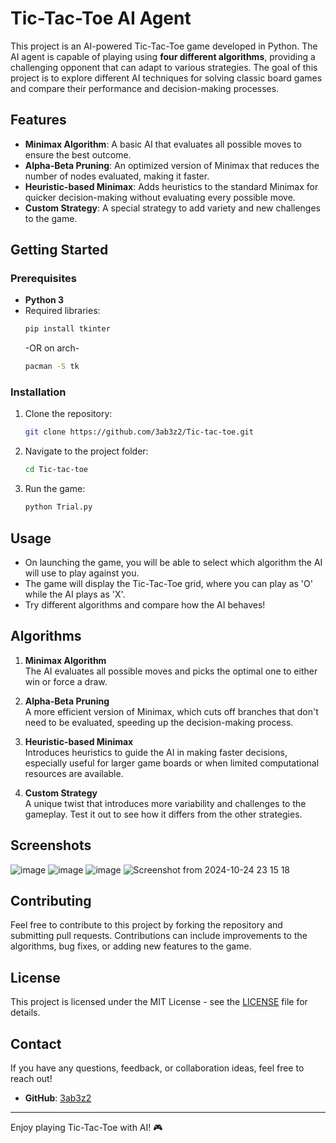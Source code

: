 # Tic-Tac-Toe AI Agent

This project is an AI-powered Tic-Tac-Toe game developed in Python. The AI agent is capable of playing using **four different algorithms**, providing a challenging opponent that can adapt to various strategies. The goal of this project is to explore different AI techniques for solving classic board games and compare their performance and decision-making processes.

## Features

- **Minimax Algorithm**: A basic AI that evaluates all possible moves to ensure the best outcome.
- **Alpha-Beta Pruning**: An optimized version of Minimax that reduces the number of nodes evaluated, making it faster.
- **Heuristic-based Minimax**: Adds heuristics to the standard Minimax for quicker decision-making without evaluating every possible move.
- **Custom Strategy**: A special strategy to add variety and new challenges to the game.

## Getting Started

### Prerequisites

- **Python 3**
- Required libraries:
  ```bash
  pip install tkinter
  ```
  -OR on arch-
  ```bash
  pacman -S tk
  ```

### Installation

1. Clone the repository:
   ```bash
   git clone https://github.com/3ab3z2/Tic-tac-toe.git
   ```

2. Navigate to the project folder:
   ```bash
   cd Tic-tac-toe
   ```

3. Run the game:
   ```bash
   python Trial.py
   ```

## Usage

- On launching the game, you will be able to select which algorithm the AI will use to play against you.
- The game will display the Tic-Tac-Toe grid, where you can play as 'O' while the AI plays as 'X'.
- Try different algorithms and compare how the AI behaves!

## Algorithms

1. **Minimax Algorithm**  
   The AI evaluates all possible moves and picks the optimal one to either win or force a draw.

2. **Alpha-Beta Pruning**  
   A more efficient version of Minimax, which cuts off branches that don't need to be evaluated, speeding up the decision-making process.

3. **Heuristic-based Minimax**  
   Introduces heuristics to guide the AI in making faster decisions, especially useful for larger game boards or when limited computational resources are available.

4. **Custom Strategy**  
   A unique twist that introduces more variability and challenges to the gameplay. Test it out to see how it differs from the other strategies.

## Screenshots

![image](https://github.com/user-attachments/assets/2fbbe67f-f7df-41c6-803f-f815859eb49d)
![image](https://github.com/user-attachments/assets/bfb223c3-4bfb-4534-9e07-778a36e4f443)
![image](https://github.com/user-attachments/assets/6ea4ce85-2991-4967-9799-3a213b7c7ed1)
![Screenshot from 2024-10-24 23 15 18](https://github.com/user-attachments/assets/1f0d97bc-220f-4785-bdf8-83d5607c5aaf)


## Contributing

Feel free to contribute to this project by forking the repository and submitting pull requests. Contributions can include improvements to the algorithms, bug fixes, or adding new features to the game.

## License

This project is licensed under the MIT License - see the [LICENSE](LICENSE) file for details.

## Contact

If you have any questions, feedback, or collaboration ideas, feel free to reach out!

- **GitHub**: [3ab3z2](https://github.com/3ab3z2)

---

Enjoy playing Tic-Tac-Toe with AI! 🎮
